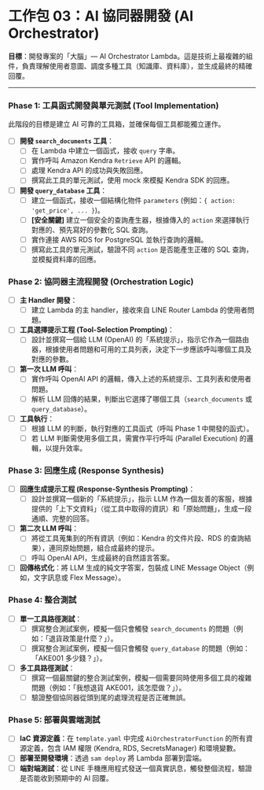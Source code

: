 # 工作包 03：AI 協同器開發 (AI Orchestrator)

**目標**：開發專案的「大腦」— AI Orchestrator Lambda。這是技術上最複雜的組件，負責理解使用者意圖、調度多種工具（知識庫、資料庫），並生成最終的精確回覆。

---

### Phase 1: 工具函式開發與單元測試 (Tool Implementation)

此階段的目標是建立 AI 可靠的工具箱，並確保每個工具都能獨立運作。

- [ ] **開發 `search_documents` 工具**：
    - [ ] 在 Lambda 中建立一個函式，接收 `query` 字串。
    - [ ] 實作呼叫 Amazon Kendra `Retrieve` API 的邏輯。
    - [ ] 處理 Kendra API 的成功與失敗回應。
    - [ ] 撰寫此工具的單元測試，使用 mock 來模擬 Kendra SDK 的回應。
- [ ] **開發 `query_database` 工具**：
    - [ ] 建立一個函式，接收一個結構化物件 `parameters` (例如：`{ action: 'get_price', ... }`)。
    - [ ] **[安全關鍵]** 建立一個安全的查詢產生器，根據傳入的 `action` 來選擇執行對應的、預先寫好的參數化 SQL 查詢。
    - [ ] 實作連接 AWS RDS for PostgreSQL 並執行查詢的邏輯。
    - [ ] 撰寫此工具的單元測試，驗證不同 `action` 是否能產生正確的 SQL 查詢，並模擬資料庫的回應。

### Phase 2: 協同器主流程開發 (Orchestration Logic)

- [ ] **主 Handler 開發**：
    - [ ] 建立 Lambda 的主 handler，接收來自 LINE Router Lambda 的使用者問題。
- [ ] **工具選擇提示工程 (Tool-Selection Prompting)**：
    - [ ] 設計並撰寫一個給 LLM (OpenAI) 的「系統提示」，指示它作為一個路由器，根據使用者問題和可用的工具列表，決定下一步應該呼叫哪個工具及對應的參數。
- [ ] **第一次 LLM 呼叫**：
    - [ ] 實作呼叫 OpenAI API 的邏輯，傳入上述的系統提示、工具列表和使用者問題。
    - [ ] 解析 LLM 回傳的結果，判斷出它選擇了哪個工具（`search_documents` 或 `query_database`）。
- [ ] **工具執行**：
    - [ ] 根據 LLM 的判斷，執行對應的工具函式（呼叫 Phase 1 中開發的函式）。
    - [ ] 若 LLM 判斷需使用多個工具，需實作平行呼叫 (Parallel Execution) 的邏輯，以提升效率。

### Phase 3: 回應生成 (Response Synthesis)

- [ ] **回應生成提示工程 (Response-Synthesis Prompting)**：
    - [ ] 設計並撰寫一個新的「系統提示」，指示 LLM 作為一個友善的客服，根據提供的「上下文資料」（從工具中取得的資訊）和「原始問題」，生成一段通順、完整的回答。
- [ ] **第二次 LLM 呼叫**：
    - [ ] 將從工具蒐集到的所有資訊（例如：Kendra 的文件片段、RDS 的查詢結果），連同原始問題，組合成最終的提示。
    - [ ] 呼叫 OpenAI API，生成最終的自然語言答案。
- [ ] **回傳格式化**：將 LLM 生成的純文字答案，包裝成 LINE Message Object（例如，文字訊息或 Flex Message）。

### Phase 4: 整合測試

- [ ] **單一工具路徑測試**：
    - [ ] 撰寫整合測試案例，模擬一個只會觸發 `search_documents` 的問題（例如：「退貨政策是什麼？」）。
    - [ ] 撰寫整合測試案例，模擬一個只會觸發 `query_database` 的問題（例如：「AKE001 多少錢？」）。
- [ ] **多工具路徑測試**：
    - [ ] 撰寫一個最關鍵的整合測試案例，模擬一個需要同時使用多個工具的複雜問題（例如：「我想退貨 AKE001，該怎麼做？」）。
    - [ ] 驗證整個協同器從頭到尾的處理流程是否正確無誤。

### Phase 5: 部署與雲端測試

- [ ] **IaC 資源定義**：在 `template.yaml` 中完成 `AiOrchestratorFunction` 的所有資源定義，包含 IAM 權限 (Kendra, RDS, SecretsManager) 和環境變數。
- [ ] **部署至開發環境**：透過 `sam deploy` 將 Lambda 部署到雲端。
- [ ] **端對端測試**：從 LINE 手機應用程式發送一個真實訊息，觸發整個流程，驗證是否能收到預期中的 AI 回覆。
